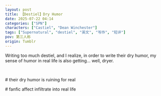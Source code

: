 ```yaml
---
layout: post
title: 【Destiel】Dry Humor
date: 2025-07-22 04:14
categories: ["SPN"]
characters: ["Castiel", "Dean Winchester"]
tags: ["Supernatural", "destiel", "英文", "写作", "短评"]
pov: 第三人称
origin: Tumblr
---
```


Writing too much destiel, and I realize, in order to write their dry humor, my sense of humor in real life is also getting... well, dryer.

<br>

\# their dry humor is ruining for real

\# fanfic affect infiltrate into real life